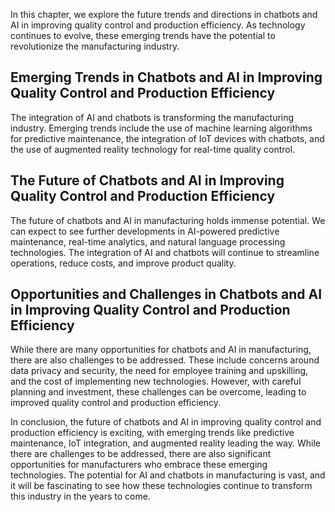 
In this chapter, we explore the future trends and directions in chatbots and AI in improving quality control and production efficiency. As technology continues to evolve, these emerging trends have the potential to revolutionize the manufacturing industry.

Emerging Trends in Chatbots and AI in Improving Quality Control and Production Efficiency
-----------------------------------------------------------------------------------------

The integration of AI and chatbots is transforming the manufacturing industry. Emerging trends include the use of machine learning algorithms for predictive maintenance, the integration of IoT devices with chatbots, and the use of augmented reality technology for real-time quality control.

The Future of Chatbots and AI in Improving Quality Control and Production Efficiency
------------------------------------------------------------------------------------

The future of chatbots and AI in manufacturing holds immense potential. We can expect to see further developments in AI-powered predictive maintenance, real-time analytics, and natural language processing technologies. The integration of AI and chatbots will continue to streamline operations, reduce costs, and improve product quality.

Opportunities and Challenges in Chatbots and AI in Improving Quality Control and Production Efficiency
------------------------------------------------------------------------------------------------------

While there are many opportunities for chatbots and AI in manufacturing, there are also challenges to be addressed. These include concerns around data privacy and security, the need for employee training and upskilling, and the cost of implementing new technologies. However, with careful planning and investment, these challenges can be overcome, leading to improved quality control and production efficiency.

In conclusion, the future of chatbots and AI in improving quality control and production efficiency is exciting, with emerging trends like predictive maintenance, IoT integration, and augmented reality leading the way. While there are challenges to be addressed, there are also significant opportunities for manufacturers who embrace these emerging technologies. The potential for AI and chatbots in manufacturing is vast, and it will be fascinating to see how these technologies continue to transform this industry in the years to come.
